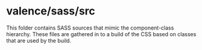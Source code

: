# valence/sass/src

This folder contains SASS sources that mimic the component-class hierarchy. These files
are gathered in to a build of the CSS based on classes that are used by the build.
